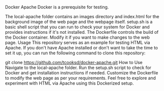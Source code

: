 Docker Apache
Docker is a prerequisite for testing.

The local-apache folder contains an images directory and index.html for the background image of the web page and the webpage itself.
setup.sh is a basic shell script that you can run to check your system for Docker and provides instructions if it's not installed.
The Dockerfile controls the build of the Docker container. Modify it if you want to make changes to the web page.
Usage
This repository serves as an example for testing HTML via Apache. If you don't have Apache installed or don't want to take the time to set it up, you can run the following command to clone this repository:


git clone https://github.com/tcooksd/docker-apache.git
How to Use
Navigate to the local-apache folder.
Run the setup.sh script to check for Docker and get installation instructions if needed.
Customize the Dockerfile to modify the web page as per your requirements.
Feel free to explore and experiment with HTML via Apache using this Dockerized setup.







